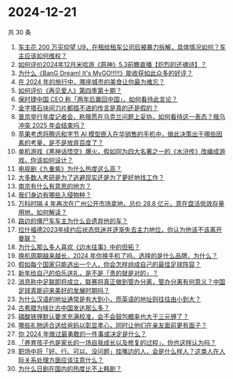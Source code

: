 # 2024-12-21

共 30 条

<!-- BEGIN ZHIHUQUESTIONS -->
<!-- 最后更新时间 Sat Dec 21 2024 00:12:18 GMT+0800 (China Standard Time) -->
1. [车主花 200 万买仰望 U9，在租给租车公司后被暴力拆解，具体情况如何？车主应该如何维权？](https://www.zhihu.com/question/6982007681)
1. [如何评价2024年12月米哈游《原神》5.3前瞻直播【炽烈的还魂诗】？](https://www.zhihu.com/question/7312121313)
1. [为什么《BanG Dream! It's MyGO!!!!!》能收获如此众多的好评？](https://www.zhihu.com/question/615419286)
1. [在 2024 年的旅行中，哪座城市的美食让你最为难忘？](https://www.zhihu.com/question/6974110721)
1. [如何评价《再见爱人》第四季第十期？](https://www.zhihu.com/question/7271510603)
1. [保时捷中国 CEO 称「两年后赢回中国」，如何看待此言论？](https://www.zhihu.com/question/7109065016)
1. [金字塔石块间刀片都插不进的传言是真的还是假的？](https://www.zhihu.com/question/27714270)
1. [普京举行年度记者会，称俄愿在乌克兰问题上妥协，如何看待这一表态？俄乌冲突 2025 年会结束吗？](https://www.zhihu.com/question/7347543751)
1. [苹果考虑将腾讯和字节 AI 模型嵌入在华销售的手机中，做此决策出于哪些因素的考量，是不是放弃百度了？](https://www.zhihu.com/question/7281173530)
1. [单机游戏《黑神话悟空》爆火，假如同为四大名著之一的《水浒传》改编成游戏，你该如何设计？](https://www.zhihu.com/question/665235287)
1. [电视剧《九重紫》为什么热度这么高？](https://www.zhihu.com/question/6915515166)
1. [大多数人考研是为了逃避现实还是为了更好地找工作？](https://www.zhihu.com/question/5036265357)
1. [南京有什么有意思的地方？](https://www.zhihu.com/question/26961037)
1. [我们身边有哪些入侵物种？](https://www.zhihu.com/question/666386076)
1. [万科时隔 4 年再次在广州公开市场拿地，总价 28.8 亿元，意在盘活低效存量用地，如何解读？](https://www.zhihu.com/question/7100183441)
1. [路边的僵尸车车主为什么会遗弃他的车？](https://www.zhihu.com/question/639885177)
1. [拉什福德2023年续约后状态低迷并逐渐失去主力地位，你认为他该不该离开曼联？](https://www.zhihu.com/question/7280614819)
1. [为什么那么多人喜欢《边水往事》中的但拓？](https://www.zhihu.com/question/5975433775)
1. [换机周期越来越长，2024 年你换手机了吗，选择的是什么品牌，为什么？](https://www.zhihu.com/question/6777188798)
1. [假如每个国家只能选出一个人，你会怎样组成自己的最佳足球阵容？](https://www.zhihu.com/question/7187098649)
1. [新年给自己的伯乐送礼，是不是「贵的就是对的」？](https://www.zhihu.com/question/7351725044)
1. [消息称中足联即将成立，联赛将真正做到管办分离，管办分离有何意义？中国足球真能迎来美好的发展时期吗？](https://www.zhihu.com/question/7301940527)
1. [为什么汉语的地址通常是有大到小，而英语的地址则往往由小到大？](https://www.zhihu.com/question/6846747017)
1. [古希腊为啥比古中国发达那么多？](https://www.zhihu.com/question/5310199314)
1. [磷酸铁锂默认要求充满校准，会不会鼓包概率也大于三元锂了？](https://www.zhihu.com/question/611215988)
1. [哪些礼物适合送给爸妈以彰显孝心，同时让他们在亲友面前更有面子？](https://www.zhihu.com/question/7351694020)
1. [你 2024 年做过最勇敢的一件事或决定是什么？](https://www.zhihu.com/question/6476945183)
1. [「养育孩子也是家长的一场自我成长以及修复的过程」，你也这样认为吗？](https://www.zhihu.com/question/6899566577)
1. [职场中将「好、行、可以、没问题」挂嘴边的人，会是什么样人？这类人在人际关系处理方面应该注意什么？](https://www.zhihu.com/question/7137044707)
1. [为什么日剧在国内的热度比不上韩剧？](https://www.zhihu.com/question/376202804)
<!-- END ZHIHUQUESTIONS -->

